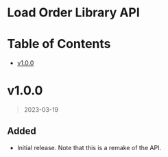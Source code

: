 # Load Order Library API

# Table of Contents

<!-- TOC depthto:1 -->

- [v1.0.0](#v100)

<!-- /TOC -->

# v1.0.0
> 2023-03-19

## Added
- Initial release. Note that this is a remake of the API.

